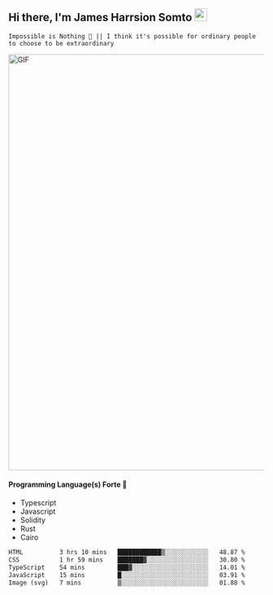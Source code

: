 ## Hi there, I'm James Harrsion Somto <img src="https://media.giphy.com/media/hvRJCLFzcasrR4ia7z/giphy.gif" width="25px">

`Impossible is Nothing 🚀 || I think it's possible for ordinary people to choose to be extraordinary`

 
<img align="center" alt="GIF" src="https://github.com/Gapur/Gapur/blob/master/coding.gif?raw=true" width="818px" height="818px" />


#### Programming Language(s) Forte 🚀
- Typescript
- Javascript
- Solidity
- Rust
- Cairo



<!--START_SECTION:waka-->

```txt
HTML          3 hrs 10 mins   ████████████▒░░░░░░░░░░░░   48.87 %
CSS           1 hr 59 mins    ███████▓░░░░░░░░░░░░░░░░░   30.80 %
TypeScript    54 mins         ███▓░░░░░░░░░░░░░░░░░░░░░   14.01 %
JavaScript    15 mins         █░░░░░░░░░░░░░░░░░░░░░░░░   03.91 %
Image (svg)   7 mins          ▒░░░░░░░░░░░░░░░░░░░░░░░░   01.88 %
```

<!--END_SECTION:waka-->
<br />
<br />
<br />







